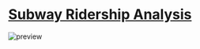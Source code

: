 # [Subway Ridership Analysis](https://roxyi.github.io/subway_ridership/)

![preview](assests/preview.jpg)